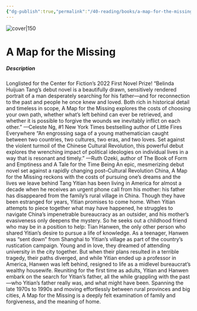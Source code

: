 ```yaml
---
{"dg-publish":true,"permalink":"/40-reading/books/a-map-for-the-missing-belinda-huijuan-tang/","title":"A Map for the Missing"}
---
```



![cover|150](http://books.google.com/books/content?id=QU1NEAAAQBAJ&printsec=frontcover&img=1&zoom=1&edge=curl&source=gbs_api)

# A Map for the Missing
##### Description
Longlisted for the Center for Fiction’s 2022 First Novel Prize! “Belinda Huijuan Tang’s debut novel is a beautifully drawn, sensitively rendered portrait of a man desperately searching for his father—and for reconnection to the past and people he once knew and loved. Both rich in historical detail and timeless in scope, A Map for the Missing explores the costs of choosing your own path, whether what’s left behind can ever be retrieved, and whether it is possible to forgive the wounds we inevitably inflict on each other.” —Celeste Ng, #1 New York Times bestselling author of Little Fires Everywhere “An engrossing saga of a young mathematician caught between two countries, two cultures, two eras, and two loves. Set against the violent turmoil of the Chinese Cultural Revolution, this powerful debut explores the wrenching impact of political ideologies on individual lives in a way that is resonant and timely.” —Ruth Ozeki, author of The Book of Form and Emptiness and A Tale for the Time Being An epic, mesmerizing debut novel set against a rapidly changing post–Cultural Revolution China, A Map for the Missing reckons with the costs of pursuing one’s dreams and the lives we leave behind Tang Yitian has been living in America for almost a decade when he receives an urgent phone call from his mother: his father has disappeared from the family’s rural village in China. Though they have been estranged for years, Yitian promises to come home. When Yitian attempts to piece together what may have happened, he struggles to navigate China’s impenetrable bureaucracy as an outsider, and his mother’s evasiveness only deepens the mystery. So he seeks out a childhood friend who may be in a position to help: Tian Hanwen, the only other person who shared Yitian’s desire to pursue a life of knowledge. As a teenager, Hanwen was “sent down” from Shanghai to Yitian’s village as part of the country’s rustication campaign. Young and in love, they dreamed of attending university in the city together. But when their plans resulted in a terrible tragedy, their paths diverged, and while Yitian ended up a professor in America, Hanwen was left behind, resigned to life as a midlevel bureaucrat’s wealthy housewife. Reuniting for the first time as adults, Yitian and Hanwen embark on the search for Yitian’s father, all the while grappling with the past—who Yitian’s father really was, and what might have been. Spanning the late 1970s to 1990s and moving effortlessly between rural provinces and big cities, A Map for the Missing is a deeply felt examination of family and forgiveness, and the meaning of home.